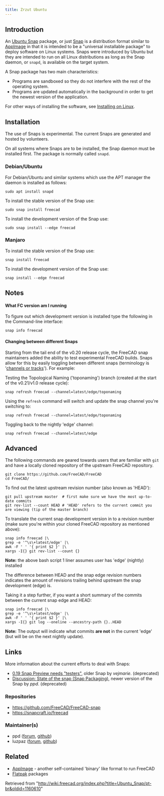 ```yaml
---
title: Zrzut Ubuntu
---
```

## Introduction

An [Ubuntu Snap](/Ubuntu_Snap "Ubuntu Snap") package, or just [Snap](/Ubuntu_Snap "Ubuntu Snap") is a distribution format similar to [AppImage](/AppImage "AppImage") in that it is intended to be a "universal installable package" to deploy software on Linux systems. Snaps were introduced by Ubuntu but they are intended to run on all Linux distributions as long as the Snap daemon, or `snapd`, is available on the target system.

A Snap package has two main characteristics:

* Programs are sandboxed so they do not interfere with the rest of the operating system.
* Programs are updated automatically in the background in order to get the newest version of the application.

For other ways of installing the software, see [Installing on Linux](/Installing_on_Linux "Installing on Linux").

## Installation

The use of Snaps is experimental. The current Snaps are generated and hosted by volunteers.

On all systems where Snaps are to be installed, the Snap daemon must be installed first. The package is normally called `snapd`.

### Debian/Ubuntu

For Debian/Ubuntu and similar systems which use the APT manager the daemon is installed as follows:

```
sudo apt install snapd

```

To install the stable version of the Snap use:

```
sudo snap install freecad

```

To install the development version of the Snap use:

```
sudo snap install --edge freecad

```

### Manjaro

To install the stable version of the Snap use:

```
snap install freecad

```

To install the development version of the Snap use:

```
snap install --edge freecad

```

## Notes

#### What FC version am I running

To figure out which development version is installed type the following in the Command-line interface:

```
snap info freecad

```

#### Changing between different Snaps

Starting from the tail end of the v0.20 release cycle, the FreeCAD snap maintainers added the ability to test experimental FreeCAD builds. Snaps allow for this by easily toggling between different snaps (terminology is '[channels or tracks](https://snapcraft.io/docs/channels)'). For example:

Testing the Topological Naming ('toponaming') branch (created at the start of the v0.21/v1.0 release cycle):

```
snap refresh freecad --channel=latest/edge/toponaming

```

Using the `refresh` command will switch and update the snap channel you're switching to:

```
snap refresh freecad --channel=latest/edge/toponaming

```

Toggling back to the nightly 'edge' channel:

```
snap refresh freecad --channel=latest/edge

```

## Advanced

The following commands are geared towards users that are familiar with `git` and have a locally cloned repository of the upstream FreeCAD repository.

```
git clone https://github.com/FreeCAD/FreeCAD
cd FreeCAD/

```

To find out the latest upstream revision number (also known as 'HEAD'):

```
git pull upstream master  # first make sure we have the most up-to-date commits
git rev-list --count HEAD # 'HEAD' refers to the current commit you are viewing (tip of the master branch)

```

To translate the current snap development version in to a revision number (make sure you're within your cloned FreeCAD repository as mentioned above):

```
snap info freecad |\
grep -e '^\s\+latest/edge' |\
awk -F ' ' '{ print $2 }' |\
xargs -I{} git rev-list --count {}

```

**Note:** the above bash script 1 liner assumes user has 'edge' (nightly) installed

The difference between HEAD and the snap edge revision numbers indicates the amount of revisions trailing behind upstream the snap development (edge) is.

Taking it a step further, if you want a short summary of the commits between the current snap edge and HEAD:

```
snap info freecad |\
grep -e '^\s\+latest/edge' |\
awk -F ' ' '{ print $2 }' |\
xargs -I{} git log --oneline --ancestry-path {}..HEAD

```

**Note:** The output will indicate what commits **are not** in the current 'edge' (but will be on the next nightly update).

## Links

More information about the current efforts to deal with Snaps:

* [0.19 Snap Preview needs "testers"](https://forum.freecadweb.org/viewtopic.php?f=4&t=46044), older Snap by *vejmarie*. (deprecated)
* [Discussion: State of the snap (Snap Packaging)](https://forum.freecadweb.org/viewtopic.php?f=42&t=46853), newer version of the Snap by *ppd*. (deprecated)

### Repositories

* <https://github.com/FreeCAD/FreeCAD-snap>
* <https://snapcraft.io/freecad>

### Maintainer(s)

* ppd ([forum](https://forum.freecadweb.org/memberlist.php?mode=viewprofile&u=24042), [github](https://github.com/ppd))
* luzpaz ([forum](https://forum.freecadweb.org/memberlist.php?mode=viewprofile&u=12229), [github](https://github.com/luzpaz))

## Related

* [AppImage](/AppImage "AppImage") - another self-contained 'binary' like format to run FreeCAD
* [Flatpak](/Flatpak "Flatpak") packages

Retrieved from "<http://wiki.freecad.org/index.php?title=Ubuntu_Snap/pt-br&oldid=1160610>"